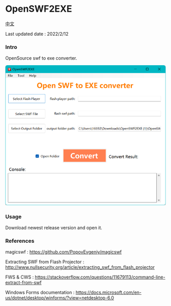 # OpenSWF2EXE

[中文](https://github.com/zmcj21/OpenSWF2EXE/blob/main/docs/README_cn.md)

Last updated date : 2022/2/12

### Intro

OpenSource swf to exe converter.

![BG](https://github.com/zmcj21/OpenSWF2EXE/blob/main/docs/intro.png)

### Usage

Download newest release version and open it.

### References

magicswf : https://github.com/PopovEvgeniy/magicswf

Extracting SWF from Flash Projector : http://www.nullsecurity.org/article/extracting_swf_from_flash_projector

FWS & CWS : https://stackoverflow.com/questions/11679113/command-line-extract-from-swf

Windows Forms documentation : https://docs.microsoft.com/en-us/dotnet/desktop/winforms/?view=netdesktop-6.0
